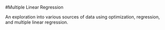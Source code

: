 #Multiple Linear Regression

An exploration into various sources of data using optimization, regression, and multiple linear regression.
